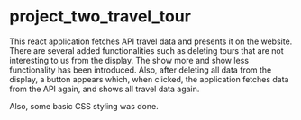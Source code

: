 # project_two_travel_tour

This react application fetches API travel data and presents it on the website.
There are several added functionalities such as deleting tours that are not interesting to us from the display. 
The show more and show less functionality has been introduced.
Also, after deleting all data from the display, a button appears which, when clicked, 
the application fetches data from the API again, and shows all travel data again.

Also, some basic CSS styling was done.
